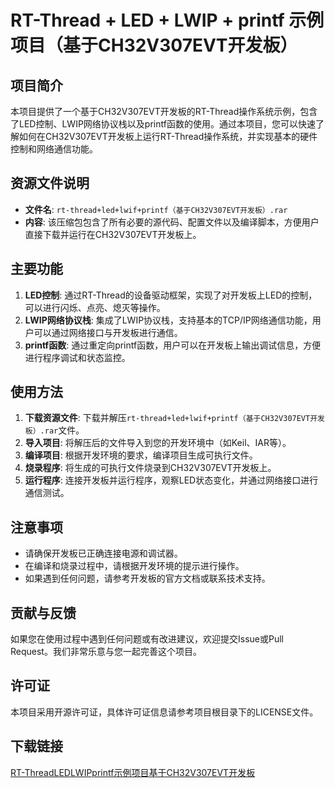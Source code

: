 # RT-Thread + LED + LWIP + printf 示例项目（基于CH32V307EVT开发板）

## 项目简介

本项目提供了一个基于CH32V307EVT开发板的RT-Thread操作系统示例，包含了LED控制、LWIP网络协议栈以及printf函数的使用。通过本项目，您可以快速了解如何在CH32V307EVT开发板上运行RT-Thread操作系统，并实现基本的硬件控制和网络通信功能。

## 资源文件说明

- **文件名**: `rt-thread+led+lwif+printf（基于CH32V307EVT开发板）.rar`
- **内容**: 该压缩包包含了所有必要的源代码、配置文件以及编译脚本，方便用户直接下载并运行在CH32V307EVT开发板上。

## 主要功能

1. **LED控制**: 通过RT-Thread的设备驱动框架，实现了对开发板上LED的控制，可以进行闪烁、点亮、熄灭等操作。
2. **LWIP网络协议栈**: 集成了LWIP协议栈，支持基本的TCP/IP网络通信功能，用户可以通过网络接口与开发板进行通信。
3. **printf函数**: 通过重定向printf函数，用户可以在开发板上输出调试信息，方便进行程序调试和状态监控。

## 使用方法

1. **下载资源文件**: 下载并解压`rt-thread+led+lwif+printf（基于CH32V307EVT开发板）.rar`文件。
2. **导入项目**: 将解压后的文件导入到您的开发环境中（如Keil、IAR等）。
3. **编译项目**: 根据开发环境的要求，编译项目生成可执行文件。
4. **烧录程序**: 将生成的可执行文件烧录到CH32V307EVT开发板上。
5. **运行程序**: 连接开发板并运行程序，观察LED状态变化，并通过网络接口进行通信测试。

## 注意事项

- 请确保开发板已正确连接电源和调试器。
- 在编译和烧录过程中，请根据开发环境的提示进行操作。
- 如果遇到任何问题，请参考开发板的官方文档或联系技术支持。

## 贡献与反馈

如果您在使用过程中遇到任何问题或有改进建议，欢迎提交Issue或Pull Request。我们非常乐意与您一起完善这个项目。

## 许可证

本项目采用开源许可证，具体许可证信息请参考项目根目录下的LICENSE文件。

## 下载链接

[RT-ThreadLEDLWIPprintf示例项目基于CH32V307EVT开发板](https://pan.quark.cn/s/8a73456347ed)